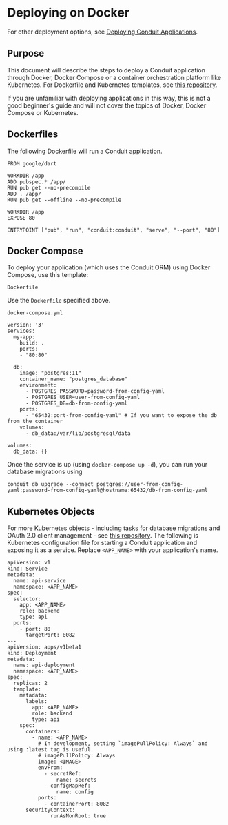 # Deploying on Docker

For other deployment options, see [Deploying Conduit Applications](deploy_docker.md).

## Purpose

This document will describe the steps to deploy a Conduit application through Docker, Docker Compose or a container orchestration platform like Kubernetes. For Dockerfile and Kubernetes templates, see [this repository](https://github.com/conduit.dart/kubernetes).

If you are unfamiliar with deploying applications in this way, this is not a good beginner's guide and will not cover the topics of Docker, Docker Compose or Kubernetes.

## Dockerfiles

The following Dockerfile will run a Conduit application.

```text
FROM google/dart

WORKDIR /app
ADD pubspec.* /app/
RUN pub get --no-precompile
ADD . /app/
RUN pub get --offline --no-precompile

WORKDIR /app
EXPOSE 80

ENTRYPOINT ["pub", "run", "conduit:conduit", "serve", "--port", "80"]
```

## Docker Compose

To deploy your application \(which uses the Conduit ORM\) using Docker Compose, use this template:

`Dockerfile`

Use the `Dockerfile` specified above.

`docker-compose.yml`

```text
version: '3'
services:
  my-app:
    build: .
    ports:
    - "80:80"

  db:
    image: "postgres:11"
    container_name: "postgres_database"
    environment:
      - POSTGRES_PASSWORD=password-from-config-yaml
      - POSTGRES_USER=user-from-config-yaml
      - POSTGRES_DB=db-from-config-yaml
    ports:
      - "65432:port-from-config-yaml" # If you want to expose the db from the container
    volumes:
      - db_data:/var/lib/postgresql/data

volumes:
  db_data: {}
```

Once the service is up \(using `docker-compose up -d`\), you can run your database migrations using

`conduit db upgrade --connect postgres://user-from-config-yaml:password-from-config-yaml@hostname:65432/db-from-config-yaml`

## Kubernetes Objects

For more Kubernetes objects - including tasks for database migrations and OAuth 2.0 client management - see [this repository](https://github.com/conduit.dart/kubernetes). The following is Kubernetes configuration file for starting a Conduit application and exposing it as a service. Replace `<APP_NAME>` with your application's name.

```text
apiVersion: v1
kind: Service
metadata:
  name: api-service
  namespace: <APP_NAME>
spec:
  selector:
    app: <APP_NAME>
    role: backend
    type: api
  ports:
    - port: 80
      targetPort: 8082
---
apiVersion: apps/v1beta1
kind: Deployment
metadata:
  name: api-deployment
  namespace: <APP_NAME>
spec:
  replicas: 2
  template:
    metadata:
      labels:
        app: <APP_NAME>
        role: backend
        type: api
    spec:
      containers:
        - name: <APP_NAME>
          # In development, setting `imagePullPolicy: Always` and using :latest tag is useful.
          # imagePullPolicy: Always
          image: <IMAGE>
          envFrom:
            - secretRef:
                name: secrets
            - configMapRef:
                name: config
          ports:
            - containerPort: 8082
      securityContext:
              runAsNonRoot: true
```

